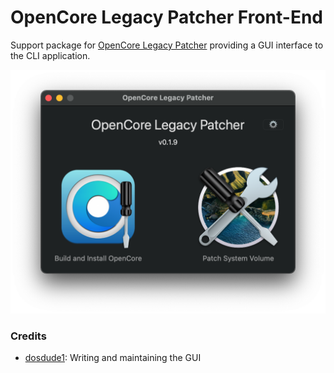# OpenCore Legacy Patcher Front-End

Support package for [OpenCore Legacy Patcher](https://github.com/dortania/OpenCore-Legacy-Patcher) providing a GUI interface to the CLI application.

![](./images/main-menu.png)

### Credits

* [dosdude1](https://github.com/dosdude1): Writing and maintaining the GUI